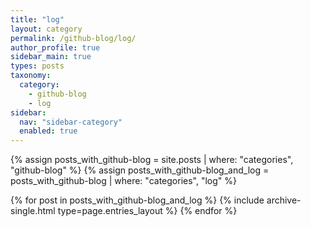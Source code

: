 ```yaml
---
title: "log"
layout: category
permalink: /github-blog/log/
author_profile: true
sidebar_main: true
types: posts
taxonomy:
  category:
    - github-blog
    - log
sidebar:
  nav: "sidebar-category"
  enabled: true
---
```


{% assign posts_with_github-blog = site.posts | where: "categories", "github-blog" %}
{% assign posts_with_github-blog_and_log = posts_with_github-blog | where: "categories", "log" %}

{% for post in posts_with_github-blog_and_log %}
  {% include archive-single.html type=page.entries_layout %}
{% endfor %}
